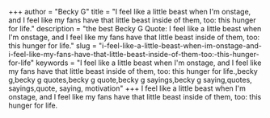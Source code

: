 +++
author = "Becky G"
title = "I feel like a little beast when I'm onstage, and I feel like my fans have that little beast inside of them, too: this hunger for life."
description = "the best Becky G Quote: I feel like a little beast when I'm onstage, and I feel like my fans have that little beast inside of them, too: this hunger for life."
slug = "i-feel-like-a-little-beast-when-im-onstage-and-i-feel-like-my-fans-have-that-little-beast-inside-of-them-too:-this-hunger-for-life"
keywords = "I feel like a little beast when I'm onstage, and I feel like my fans have that little beast inside of them, too: this hunger for life.,becky g,becky g quotes,becky g quote,becky g sayings,becky g saying,quotes, sayings,quote, saying, motivation"
+++
I feel like a little beast when I'm onstage, and I feel like my fans have that little beast inside of them, too: this hunger for life.
